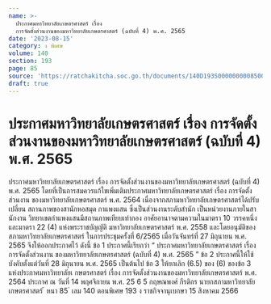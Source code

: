 ```yaml
---
name: >-
  ประกาศมหาวิทยาลัยเกษตรศาสตร์ เรื่อง 
  การจัดตั้งส่วนงานของมหาวิทยาลัยเกษตรศาสตร์ (ฉบับที่ 4) พ.ศ. 2565
date: '2023-08-15'
category: ง พิเศษ
volume: 140
section: 193
page: 85
source: 'https://ratchakitcha.soc.go.th/documents/140D193S0000000008500.pdf'
draft: true
---
```


# ประกาศมหาวิทยาลัยเกษตรศาสตร์ เรื่อง  การจัดตั้งส่วนงานของมหาวิทยาลัยเกษตรศาสตร์ (ฉบับที่ 4) พ.ศ. 2565

ประกาศมหาวิทยาลัยเกษตรศาสตร์ เรื่อง การจัดตั้งส่วนงานของมหาวิทยาลัยเกษตรศาสตร์ (ฉบับที่ 4) พ.ศ. 2565 โดยที่เป็นการสมควรแก้ไขเพิ่มเติมประกาศมหาวิทยาลัยเกษตรศาสตร์ เรื่อง การจัดตั้งส่วนงาน ของมหาวิทยาลัยเกษตรศาสตร์ พ.ศ. 2564 เนื่องจากสภามหาวิทยาลัยเกษตรศาสตร์ได้ปรับเปลี่ยน สถานภาพของสานักหอสมุด กาแพงแสน ซึ่งเป็นส่วนงานระดับสำนัก เป็นหน่วยงานภายในสานักงาน วิทยาเขตกำแพงแสนมีสถานภาพเทียบเท่ากอง อาศัยอานาจตามความในมาตรา 10 วรรคหนึ่ง และมาตรา 22 (4) แห่งพระราชบัญญัติ มหาวิทยาลัยเกษตรศาสตร์ พ.ศ. 2558 และโดยอนุมัติของสภามหาวิทยาลัยเกษตรศาสตร์ ในการประชุมครั้งที่ 6/2565 เมื่อวันจันทร์ที่ 27 มิถุนายน พ.ศ. 2565 จึงให้ออกประกาศไว้ ดังนี้ ข้อ 1 ประกาศนี้เรียกว่า “ ประกาศมหาวิทยาลัยเกษตรศาสตร์ เรื่อง การจัดตั้งส่วนงาน ของมหาวิทยาลัยเกษตรศาสตร์ (ฉบับที่ 4) พ.ศ. 2565 ” ข้อ 2 ประกาศนี้ให้ใช้บังคับตั้งแต่วันที่ 28 มิถุนายน พ.ศ. 2565 เป็นต้นไป ข้อ 3 ให้ยกเลิก (6.5) ของ (6) ของข้อ 3 แห่งประกาศมหาวิทยาลัยเ กษตรศาสตร์ เรื่อง การจัดตั้งส่วนงานของมหาวิทยาลัยเกษตรศาสตร์ พ.ศ. 2564 ประกาศ ณ วันที่ 14 พฤศจิกายน พ.ศ. 25 6 5 กฤษณพงศ์ กีรติกร นายกสภามหาวิทยาลัยเกษตรศาสตร์ ้ หนา 85 ่ เลม 140 ตอนพิเศษ 193 ง ราชกิจจานุเบกษา 15 สิงหาคม 2566

